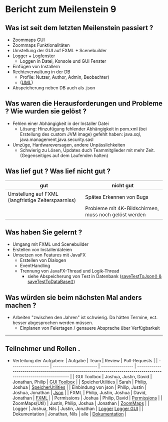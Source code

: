 # Bericht zum Meilenstein 9

## Was ist seit dem letzten Meilenstein passiert ?
- Zoommaps GUI
- Zoommaps Funktionalitäten
- Umstellung der GUI auf FXML + Scenebuilder
- Logger + Logfenster
    - Loggen in Datei, Konsole und GUI Fenster
- Einfügen von Installern
- Rechteverwaltung in der DB 
    - Profile: Nutzer, Author, Admin, Beobachter)
    - ([UML](https://github.com/weichware10/dokumente/blob/main/uml-usecase/db/users.png))
- Abspeicherung neben DB auch als .json

## Was waren die Herausforderungen und Probleme ? Wie wurden sie gelöst ?
- Fehlen einer Abhängigkeit in der Installer Datei
    - Lösung: Hinzufügung fehlender Abhängigkeit in pom.xml (bei Erstellung des custom JVM image)
gefehlt haben: java.sql, java.management,java.security.sasl
- Umzüge, Hardwareversagen, andere Unpässlichkeiten
    - Schwierig zu Lösen, Updates duch Teammitglieder mit mehr Zeit.(Gegenseitiges auf dem Laufenden halten)

## Was lief gut ? Was lief nicht gut ?
| gut                                                | nicht gut                                             |
| -------------------------------------------------- | ----------------------------------------------------- |
| Umstellung auf FXML (langfristige Zeiterspaarniss) | Spätes Erkennen von Bugs                              |
|                                                    | Probleme mit 4K-Bildschirmen, muss noch gelöst werden |

## Was haben Sie gelernt ?
- Umgang mit FXML und Scenebuilder
- Erstellen von Installerdateien
- Umsetzen von Features mit JavaFX
    - Erstellen von Dialogen
    - EventHandling
    - Trennung von JavaFX-Thread und Logik-Thread 
        - siehe Abspeicherung von Test in Datenbank ([saveTestToJson() & saveTestToDataBase()](https://github.com/weichware10/toolbox/commit/848095466e8d529ff3f486a5b025b4c836f001e5#diff-c23dcfb84036703235b0fc7be1c16ccbc73a3104d74181b0f13b3d742f1fe610R66-R107]))

## Was würden sie beim nächsten Mal anders machen ?
- Arbeiten "zwischen den Jahren" ist schwierig. Da hätten Termine, ect. besser abgesprochen werden müssen.
    - Einplanen von Feiertagen / genauere Absprache über Verfügbarkeit

---
## Teilnehmer und Rollen .

- Verteilung der Aufgaben:
    | Aufgabe             | Team                   | Review           | Pull-Requests                                                                                                      |
    | ------------------- | ---------------------- | ---------------- | ------------------------------------------------------------------------------------------------------------------ |
    | GUI Toolbox         | Joshua, Justin, David  | Jonathan, Philip | [GUI Toolbox](https://github.com/weichware10/toolbox/pull/10)                                                      |
    | SpeicherUtilities   | Sarah                  | Philip, Joshua   | [SpeicherUtilities](https://github.com/weichware10/util/pull/25)                                                   |
    | Einbindung von json | Philip, Justin         | Joshua, Jonathan | [Json](https://github.com/weichware10/util/pull/23)                                                                |
    | FXML                | Philip, Justin, Joshua | David, Jonathan  | [FXML](https://github.com/weichware10/toolbox/pull/14)                                                             |
    | Permissions         | Joshua                 | Philip, David    | [Permissions](https://github.com/weichware10/util/pull/26)                                                         |
    | ZoomMaps(Util)      | Justin, Philip, Joshua | Jonathan         | [ZoomMaps](https://github.com/weichware10/util/pull/28)                                                            |
    | Logger              | Joshua, Nils           | Justin, Jonathan | [Logger](https://github.com/weichware10/util/pull/30) [Logger GUI](https://github.com/weichware10/toolbox/pull/16) |
    | Dokumentation       | Jonathan, Nils         | alle             | [Dokumentation](https://github.com/weichware10/meilensteine/pull/67)                                               |
